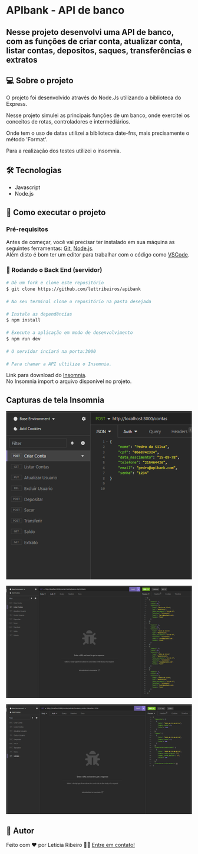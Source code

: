 # APIbank - API de banco

## Nesse projeto desenvolvi uma API de banco, com as funções de criar conta, atualizar conta, listar contas, depositos, saques, transferências e extratos

## 💻 Sobre o projeto

O projeto foi desenvolvido através do Node.Js utilizando a biblioteca do Express.

Nesse projeto simulei as principais funções de um banco, onde exercitei os conceitos de rotas, controladores e intermédiários.

Onde tem o uso de datas utilizei a biblioteca date-fns, mais precisamente o método 'Format'.

Para a realização dos testes utilizei o insomnia.

## 🛠 Tecnologias

- Javascript
- Node.js

## 🚀 Como executar o projeto

### Pré-requisitos

Antes de começar, você vai precisar ter instalado em sua máquina as seguintes ferramentas:
[Git](https://git-scm.com), [Node.js](https://nodejs.org/en/download).<br>
Além disto é bom ter um editor para trabalhar com o código como [VSCode](https://code.visualstudio.com/download).

### 🎲 Rodando o Back End (servidor)

```bash
# Dê um fork e clone este repositório
$ git clone https://github.com/lettribeiros/apibank

# No seu terminal clone o repositório na pasta desejada

# Instale as dependências
$ npm install

# Execute a aplicação em modo de desenvolvimento
$ npm run dev

# O servidor inciará na porta:3000

# Para chamar a API ultilize o Insomnia.
```

Link para download do [Insomnia](https://insomnia.rest/download).<br>
No Insomnia import o arquivo disponível no projeto.

## Capturas de tela Insomnia

![](./screenshoots/Captura%20de%20tela%202023-08-23%20090617.png)

![](./screenshoots/Captura%20de%20tela%202023-08-23%20090533.png)

![](./screenshoots/Captura%20de%20tela%202023-08-23%20090811.png)

## 📝 Autor

Feito com ❤️ por Letícia Ribeiro 👋🏽 [Entre em contato!](https://www.linkedin.com/in/leticia-ribeiro-dev-eng/)
